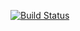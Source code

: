 [![Build Status](https://travis-ci.org/Stupnitskiy/Lab7_MPT.svg?branch=master)](https://travis-ci.org/Stupnitskiy/Lab7_MPT)